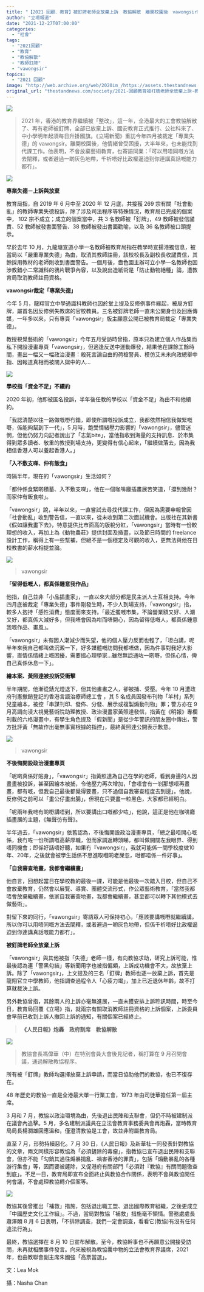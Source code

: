 ```yaml
---
title: "【2021 回顧．教育】被釘牌老師全放棄上訴　教協解散　離開校園後　vawongsir繼續畫下去"
author: "立場報道"
date: "2021-12-27T07:00:00"
categories:
  - "社會"
tags:
  - "2021回顧"
  - "教育"
  - "教協解散"
  - "教師釘牌"
  - "vawongsir"
topics:
  - "2021 回顧"
image: "http://web.archive.org/web/2020im_/https://assets.thestandnews.com/media/photos/va-18.png"
original_url: "thestandnews.com/society/2021-回顧教育被打牌老師全放棄上訴-教協解散-離開校園後vawongsir繼續畫下去"
---
```

![](http://web.archive.org/web/2020im_/https://assets.thestandnews.com/media/photos/va-18.png)

> 2021 年，香港的教育界繼續被「整改」，這一年，全港最大的工會教協解散了、再有老師被釘牌，全部已放棄上訴、國安教育正式推行、公社科來了、中小學明年起須每日升掛國旗。《立場新聞》重訪今年四月被裁定「專業失德」的 vawongsir。離開校園後，他情緒曾受困擾，大半年來，也未能找到代課工作。他表明，不會放棄藝術教育，也寄語同業：「可以用唔同嘅方法去闡釋，或者避過一啲灰色地帶，千祈唔好比政權逼迫到你連講真話嘅能力都冇」。

![](http://web.archive.org/web/2020im_/https://assets.thestandnews.com/media/photos/2021-edu-01.png)

**專業失德－上訴與放棄**

教育局指，自 2019 年 6 月中至 2020 年 12 月底，共接獲 269 宗有關「社會動亂」的教師專業失德投訴，除了涉及司法程序等特殊情況，教育局已完成的個案中， 102 宗不成立；成立的個案當中，共 3 名教師被「釘牌」，49 教師被發信譴責、52 教師被發書面警告、38 教師被發出書面勸喻，以及 36 名教師被口頭提示。

早於去年 10 月，九龍塘宣道小學一名教師被教育局指在教學時宣揚港獨信息，被當局以「嚴重專業失德」為由，取消其教師註冊，該校校長及副校長收譴責信，其餘採用教材的老師則收到書面警告。一個月後，嗇色園主辦可立小學一名教師也因涉教錯小二常識科的鴉片戰爭內容，以及說出造紙術是「防止動物絕種」論，遭教育局取消教師註冊資格。

**vawongsir裁定「專業失德」**

今年 5 月，龍翔官立中學通識科教師也因於堂上提及反修例事件緣起，被局方釘牌，屬首名因反修例失教席的官校教員。三名被釘牌老師一直未公開身份及回應傳媒，一年多以來，只有專頁「vawongsir」版主願意公開已被教育局裁定「專業失德」。

教授視覺藝術的「vawongsir」今年五月受訪時曾指，原本只為建立個人作品集而私下開設漫畫專頁「vawongsir」，但適逢反送中運動爆發，結果他在課餘工餘時間，畫出一幅又一幅政治漫畫：殺死言論自由的荷槍警員、模仿艾未未向政總舉中指、因報道真相而被關入獄中的人...

![](http://web.archive.org/web/2020im_/https://assets.thestandnews.com/media/photos/va.jpg)

**學校指「資金不足」不續約**

2020 年初，他即被匿名投訴，半年後任教的學校以「資金不足」為由不和他續約。

「我認清楚以往一路做嘅嘢冇錯，即使所謂嘅投訴成立，我都依然相信我做緊嘅嘢，係能夠幫到下一代」，5 月時，飽受情緒壓力影響的「vawongsir」，儘管迷惘，但他仍努力向記者說出了「志氣bite」，當他指收到海量的支持訊息、於市集得到眾多讀者、敬重的教授到場支持，更變得有信心起來，「繼續做落去，因為我相信香港人可以養起香港人。」

**「入不敷支㗎、仲有飯食」**

時隔半年，現在的「vawongsir」生活如何？

「都仲係食緊啲積蓄、入不敷支㗎」，他在一個咖啡廳插畫展苦笑道，「撐到幾耐？而家仲有飯食啦」。

「vawongsir」說，半年以來，一直嘗試去尋找代課工作，但因為需要申報曾因「社會動亂」收到警告信，一直以來，從未收到第二次面試機會。出版社在其新書《假如讓我畫下去》，特意提供比市面高的版稅分紅，「vawongsir」當時有一份較理想的收入，再加上為《動物農莊》提供封面及插畫，以及節日時間的 freelance 設計工作，稱得上有一些幫補，但絕不是一個穩定及可觀的收入，更無法與他在日校教書的薪水相提並論。

![](http://web.archive.org/web/2020im_/https://assets.thestandnews.com/media/photos/va1.jpg)
> vawongsir

**「留得低嘅人，都真係鍾意我作品」**

他指，自己並非「小品插畫家」，一直以來大部分都是民主派人士互相支持。今年四月底被裁定「專業失德」事件剛發生時，不少人到場支持，「vawongsir」指，較多人抱持「感性消費」態度而來支持。「最近擺嘅市集，不論營業額又好、人潮又好，都真係大減好多，但我唔會因為咁而唔開心，因為留得低嘅人，都真係鍾意我嘅作品、畫風」。

「vawongsir」未有因人潮減少而失望，他的個人壓力反而也輕了，「坦白講，呢半年來我自己都叫做沉澱一下，好多媒體嘅訪問我都唔做，因為件事對我好大影響，直情係情緒上嘅困擾，需要搵心理學家...雖然無諗通咗一啲嘢，但係心情，俾自己真係休息一下」。

**繪本案、黃照達被投訴受衝擊**

半年期間，他漸從錶光燈退下，但其他畫畫之人，卻被捕、受壓。今年 10 月遭政府刊憲撤銷登記的香港言語治療師總工會 ，其 5 名成員因發布刊物「羊村」系列兒童繪本，被控「串謀刊印、發佈、分發、展示或複製煽動刊物」罪；警方亦在 9 月高調向浸大視覺藝術院助理教授、政治漫畫家黃照達發信，指黃在《明報》專欄刊載的六格漫畫中，有學生角色提及「假新聞」是從少年警訊的朋友圈中傳出，警方批評黃「無故作出毫無事實根據的指控」，最終黃照達公開表示歉意。

![](http://web.archive.org/web/2020im_/https://assets.thestandnews.com/media/photos/va2.jpg)
> vawongsir

**不後悔開設政治漫畫專頁**

「呢啲真係好貼身」，「vawongsir」指黃照達為自己在學的老師，看到身邊的人因畫畫被投訴，甚至因繪本被捕，令他壓力再次增加，「會唔會有一剎那想唔再畫畫，都有嘅，但我自己最後都覺得要畫，只不過個自我審查程度去到邊」。他說，反修例之前可以「畫公仔畫出腸」，但現在只要畫一粒黑色，大家都已經明白。

「呢兩年我哋有啲嘢講唔到，所以要講出口嘅都少咗」，他說，這正是他在咖啡廳插畫展的主題，《無聲彷有聲》。

半年過去，「vawongsir」依舊認為，不後悔開設政治漫畫專頁，「總之最唔開心嘅係，我冇咗一份所謂嘅高薪厚職，但而家調返轉頭睇，都叫做開闊左我眼界、得到唔同機會；即係好話唔好聽，如果冇『vawongsir』，我就可能係一間學校度做10年、20年，之後就會被學生話係不思進取嗰啲老屎忽，咁都唔係一件好事」。

**「自我審查地畫，我都會繼續畫」**

他自言，回想起當日在學校教的最後一課，可能是他最後一次踏入日校，但自己不會放棄教育，仍然會以展覽、導賞、團體交流形式，作公眾藝術教育，「當然我都唔會放棄繼續畫，依家自我審查地畫，我都會繼續畫，甚至都可以轉下其他模式去做藝術」。

對留下來的同行，「vawongsir」寄語眾人可保持初心，「應該要講嘅嘢就繼續講，所以你可以用唔同嘅方法去闡釋，或者避過一啲灰色地帶，但係千祈唔好比政權逼迫到你連講真話嘅能力都冇」。

**被釘牌老師全放棄上訴**

「vawongsir」與其他被指「失德」老師一樣，有向教協求助，研究上訴可能，惟最後認為連「警黑勾結」等新聞用字也被指偏頗，上訴成功機會不大，故放棄上訴。除了「vawongsir」，上文提及的三名「釘牌」教師也逐一放棄上訴，首先是龍翔官立中學教師，他指調查過程令人「心疲力竭」，加上已近退休年齡，故不打算就裁決上訴。

另外教協曾指，其餘兩人的上訴亦毫無進展，一直未獲安排上訴聆訊時間，時至今日，教育局回覆《立場》指，就兩宗有關取消教師註冊資格的上訴個案，上訴委員會早前已收到上訴人撤回上訴的通知，有關個案已經終止。

> **《人民日報》炮轟　政府割席　教協解散**

![](http://web.archive.org/web/2020im_/https://assets.thestandnews.com/media/photos/WhatsApp_Image_2021-08-28_at_4.55.24_PM.jpeg)
> 教協會長馮偉華（中）在特別會員大會後見記者，稱打算在 9 月召開會議，通過解散教協程序。

所有被「釘牌」教師均選擇放棄上訴申請，而當日協助他們的教協，也已不復存在。

48 年歷史的教協一直是全港最大單一行業工會，1973 年由司徒華擔任第一屆主席。

3 月和 7 月，教協以政治環境為由，先後退出民陣和支聯會，但仍不時被建制派在議會內追擊。5 月，多名建制派議員在立法會教育事務委員會再炮轟，當時教育局局長楊潤雄回應溫和，僅澄清教協是工會，故並非附屬教育局。

直至 7 月，形勢持續惡化。7 月 30 日，《人民日報》及新華社一同發表針對教協的文章，兩文同樣形容教協為「必須鏟除的毒瘤」，指教協已宣布退出民陣和支聯會，但亦不能「勾銷其過往煽暴搗亂、禍害香港的罪責」，包括「煽動暴亂的各種游行集會」等，因而要被鏟除，又促港府有關部門「必須對『教協』有關問題徹查到底」。不足一日，教育局即宣布全面終止與教協合作關係，表明不會與教協開任何會議，不會處理教協轉介個案等。

![](http://web.archive.org/web/2020im_/https://assets.thestandnews.com/media/photos/2021-edu-02.png)

教協其後曾推出「補救」措施，包括退出職工盟、退出國際教育組織，之後更成立「中國歷史文化工作組」。不過，當局對教協「補救」措施毫不領情。警務處處長蕭澤頣 8 月 6 日表明，「不排除調查，我們一定會調查，看看它(教協)有沒有任何違法行為」。

最終，教協選擇在 8 月 10 日宣布解散。至今，教協幹事也不再願意公開接受訪問，未再就相關事件發言。向來被視為教協囊中物的立法會教育界議席，2021 年，也由教聯會副主席朱國強「高票當選」。

文：Lea Mok

攝：Nasha Chan